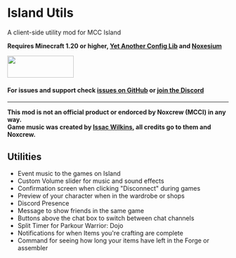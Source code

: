 # Island Utils

A client-side utility mod for MCC Island

**Requires Minecraft 1.20 or higher, [Yet Another Config Lib](https://modrinth.com/mod/yacl) and [Noxesium](https://modrinth.com/mod/noxesium)**

<a title="Fabric API" href="https://github.com/FabricMC/fabric">
    <img src="https://i.imgur.com/Ol1Tcf8.png" width="151" height="50" />
</a>

#### For issues and support check [issues on GitHub](https://github.com/AsoDesu/IslandUtils/issues) or [join the Discord](https://discord.gg/zU6Hwap4Gv)

---

**This mod is not an official product or endorced by Noxcrew (MCCI) in any way.\
Game music was created by [Issac Wilkins](https://open.spotify.com/artist/0AhY6cET8JCq1ARiwnTkGi), all credits go to them and Noxcrew.**

## Utilities
- Event music to the games on Island
- Custom Volume slider for music and sound effects
- Confirmation screen when clicking "Disconnect" during games
- Preview of your character when in the wardrobe or shops
- Discord Presence
- Message to show friends in the same game
- Buttons above the chat box to switch between chat channels
- Split Timer for Parkour Warrior: Dojo
- Notifications for when Items you're crafting are complete
- Command for seeing how long your items have left in the Forge or assembler

